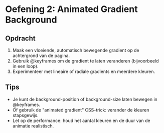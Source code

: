 # Oefening 2: Animated Gradient Background

## Opdracht

1. Maak een vloeiende, automatisch bewegende gradient op de achtergrond van de pagina.
2. Gebruik @keyframes om de gradient te laten veranderen (bijvoorbeeld in een loop).
3. Experimenteer met lineaire of radiale gradients en meerdere kleuren.

## Tips

- Je kunt de background-position of background-size laten bewegen in @keyframes.
- Of gebruik de "animated gradient" CSS-trick: verander de kleuren stapsgewijs.
- Let op de performance: houd het aantal kleuren en de duur van de animatie realistisch.
